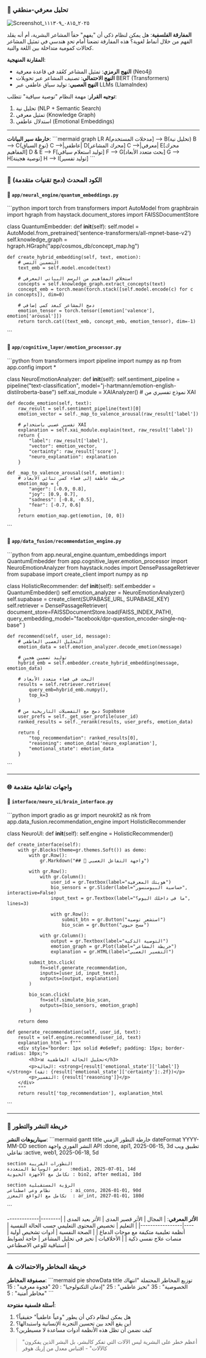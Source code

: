 ### 🧠 تحليل معرفي-منطقي
![Screenshot_٢٠٢٥_٠٨١٥_١١١٣٠٩](https://github.com/user-attachments/assets/ec52742a-7bf4-48d1-8e2f-a6d51b48462e)

**المفارقة الفلسفية**: هل يمكن لنظام ذكي أن "يفهم" حقاً المشاعر البشرية، أم أنه يقلد الفهم من خلال أنماط لغوية؟ هذه المفارقة تضعنا أمام تحدٍ هندسي في تمثيل المشاعر كحالات كمومية متداخلة بين اللغة والنية.

**المقارنة المنهجية**:
- **النهج الرمزي**: تمثيل المشاعر كعُقد في قاعدة معرفية (Neo4j)
- **النهج الاحتمالي**: تصنيف المشاعر عبر تحويلات BERT (Transformers)
- **النهج العصبي**: توليد سياق عاطفي عبر LLMs (LlamaIndex)

**توجيه القرار**: مهمة النظام "توصية سياقية" تتطلب:
1. تحليل نية (NLP + Semantic Search)
2. تمثيل معرفي (Knowledge Graph)
3. استدلال عاطفي (Emotional Embeddings)

---

**خارطة سير البيانات**:
\`\`\`mermaid
graph LR
A[مدخلات المستخدم] --> B(تحليل نية)
B --> C{نوع السياق}
C -->|عاطفي| D[محرك المشاعر]
C -->|معرفي| E[محرك المفاهيم]
D & E --> F[توليد استعلام سياقي]
F --> G[بحث متعدد الأبعاد]
G --> H[توصية هجينة]
H --> I[توليد تفسير]
\`\`\`

---

### 🔧 الكود المحدث (دمج تقنيات متقدمة)

#### 📁 `app/neural_engine/quantum_embeddings.py`
\`\`\`python
import torch
from transformers import AutoModel
from graphbrain import hgraph
from haystack.document_stores import FAISSDocumentStore

class QuantumEmbedder:
    def __init__(self):
        self.model = AutoModel.from_pretrained('sentence-transformers/all-mpnet-base-v2')
        self.knowledge_graph = hgraph.HGraph("app/cosmos_db/concept_map.hg")
        
    def create_hybrid_embedding(self, text, emotion):
        # التضمين النصي
        text_emb = self.model.encode(text)
        
        # استخلاص المفاهيم من الرسم البياني المعرفي
        concepts = self.knowledge_graph.extract_concepts(text)
        concept_emb = torch.mean(torch.stack([self.model.encode(c) for c in concepts]), dim=0)
        
        # دمج المشاعر كبعد كمي إضافي
        emotion_tensor = torch.tensor([emotion['valence'], emotion['arousal']])
        return torch.cat((text_emb, concept_emb, emotion_tensor), dim=-1)
\`\`\`

#### 📁 `app/cognitive_layer/emotion_processor.py`
\`\`\`python
from transformers import pipeline
import numpy as np
from app.config import *

class NeuroEmotionAnalyzer:
    def __init__(self):
        self.sentiment_pipeline = pipeline("text-classification", 
                                          model="j-hartmann/emotion-english-distilroberta-base")
        self.xai_module = XAIAnalyzer()  # نموذج تفسيري من XAI
        
    def decode_emotion(self, text):
        raw_result = self.sentiment_pipeline(text)[0]
        emotion_vector = self._map_to_valence_arousal(raw_result['label'])
        
        # تفسير عصبي باستخدام XAI
        explanation = self.xai_module.explain(text, raw_result['label'])
        return {
            "label": raw_result['label'],
            "vector": emotion_vector,
            "certainty": raw_result['score'],
            "neuro_explanation": explanation
        }
    
    def _map_to_valence_arousal(self, emotion):
        # خريطة عاطفة إلى فضاء كمي ثنائي الأبعاد
        emotion_map = {
            "anger": [-0.9, 0.8],
            "joy": [0.9, 0.7],
            "sadness": [-0.8, -0.5],
            "fear": [-0.7, 0.6]
        }
        return emotion_map.get(emotion, [0, 0])
\`\`\`

#### 📁 `app/data_fusion/recommendation_engine.py`
\`\`\`python
from app.neural_engine.quantum_embeddings import QuantumEmbedder
from app.cognitive_layer.emotion_processor import NeuroEmotionAnalyzer
from haystack.nodes import DensePassageRetriever
from supabase import create_client
import numpy as np

class HolisticRecommender:
    def __init__(self):
        self.embedder = QuantumEmbedder()
        self.emotion_analyzer = NeuroEmotionAnalyzer()
        self.supabase = create_client(SUPABASE_URL, SUPABASE_KEY)
        self.retriever = DensePassageRetriever(
            document_store=FAISSDocumentStore.load(FAISS_INDEX_PATH),
            query_embedding_model="facebook/dpr-question_encoder-single-nq-base"
        )
    
    def recommend(self, user_id, message):
        # التحليل العصبي العاطفي
        emotion_data = self.emotion_analyzer.decode_emotion(message)
        
        # توليد تضمين هجين
        hybrid_emb = self.embedder.create_hybrid_embedding(message, emotion_data)
        
        # البحث في فضاء متعدد الأبعاد
        results = self.retriever.retrieve(
            query_emb=hybrid_emb.numpy(),
            top_k=3
        )
        
        # دمج مع التفضيلات التاريخية من Supabase
        user_prefs = self._get_user_profile(user_id)
        ranked_results = self._rerank(results, user_prefs, emotion_data)
        
        return {
            "top_recommendation": ranked_results[0],
            "reasoning": emotion_data['neuro_explanation'],
            "emotional_state": emotion_data
        }
\`\`\`

---

### 🌐 واجهات تفاعلية متقدمة

#### 📁 `interface/neuro_ui/brain_interface.py`
\`\`\`python
import gradio as gr
import neurokit2 as nk
from app.data_fusion.recommendation_engine import HolisticRecommender

class NeuroUI:
    def __init__(self):
        self.engine = HolisticRecommender()
        
    def create_interface(self):
        with gr.Blocks(theme=gr.themes.Soft()) as demo:
            with gr.Row():
                gr.Markdown("## 🧠 واجهة التفاعل العصبي")
                
            with gr.Row():
                with gr.Column():
                    user_id = gr.Textbox(label="هويتك المعرفية")
                    bio_sensors = gr.Slider(label="حساسية البيوسنسور", interactive=False)
                    input_text = gr.Textbox(label="ما في داخلك اليوم؟", lines=3)
                    
                    with gr.Row():
                        submit_btn = gr.Button("استشعر توصية")
                        bio_scan = gr.Button("مسح حيوي")
                        
                with gr.Column():
                    output = gr.Textbox(label="التوصية الذكية")
                    emotion_graph = gr.Plot(label="خريطة المشاعر")
                    explanation = gr.HTML(label="التفسير العصبي")
                    
            submit_btn.click(
                fn=self.generate_recommendation, 
                inputs=[user_id, input_text],
                outputs=[output, explanation]
            )
            
            bio_scan.click(
                fn=self.simulate_bio_scan,
                outputs=[bio_sensors, emotion_graph]
            )
            
        return demo
        
    def generate_recommendation(self, user_id, text):
        result = self.engine.recommend(user_id, text)
        explanation_html = f"""
        <div style="border: 1px solid #e6e9ef; padding: 15px; border-radius: 10px;">
            <h3>📊 تحليل الحالة العاطفية</h3>
            <p>الحالة: <strong>{result['emotional_state']['label']}</strong> (ثقة: {result['emotional_state']['certainty']:.2f})</p>
            <p>التفسير: {result['reasoning']}</p>
        </div>
        """
        return result['top_recommendation'], explanation_html
\`\`\`

---

### 🚀 خريطة النشر والتطور

**سيناريوهات النشر**:
\`\`\`mermaid
gantt
    title خارطة التطور الزمني
    dateFormat  YYYY-MM-DD
    section النشر الفوري
    واجهة API             :done, api1, 2025-06-15, 3d
    تطبيق ويب تفاعلي       :active, web1, 2025-06-18, 5d
    
    section التطورات القريبة
    دعم الوسائط المتعددة   :media1, 2025-07-01, 14d
    تكامل مع الأجهزة الحيوية : bio2, after media1, 10d
    
    section الرؤية المستقبلية
    نظام وعي اصطناعي       : ai_cons, 2026-01-01, 90d
    تكامل مع الواقع المعزز  : ar_int, 2027-01-01, 180d
\`\`\`

**الأثر المعرفي**:
| المجال | الأثر قصير المدى | الأثر بعيد المدى |
|--------|-----------------|-----------------|
| التعليم | تخصيص المحتوى التعليمي حسب الحالة النفسية | أنظمة تعليمية متكيفة مع موجات الدماغ |
| الصحة النفسية | أدوات تشخيص أولية | منصات علاج نفسي ذكية |
| الأخلاقيات | تحيز في تحليل المشاعر | حاجة لضوابط استباقية للوعي الاصطناعي |

---

### ⚠️ خريطة المخاطر والاحتمالات

**مصفوفة المخاطر**:
\`\`\`mermaid
pie showData
    title توزيع المخاطر المحتملة
    "انتهاك الخصوصية" : 35
    "تحيز عاطفي" : 25
    "إدمان التكنولوجيا" : 20
    "فجوة معرفية" : 15
    "مخاطر أمنية" : 5
\`\`\`

**أسئلة فلسفية مفتوحة**:
1. هل يمكن لنظام ذكي أن يطور "وعياً عاطفياً" حقيقياً؟
2. أين يقع الحد بين تحسين التجربة الإنسانية واستبدالها؟
3. كيف نضمن أن تظل هذه الأنظمة أدوات مساعدة لا مسيطرين؟

> "أعظم خطر على البشرية ليس الآلات التي تفكر كالبشر، بل البشر الذين يفكرون كالآلات" - اقتباس معدل من إريك هوفر
